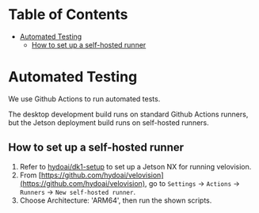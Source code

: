 <!-- START doctoc generated TOC please keep comment here to allow auto update -->
<!-- DON'T EDIT THIS SECTION, INSTEAD RE-RUN doctoc TO UPDATE -->
# Table of Contents

- [Automated Testing](#automated-testing)
  - [How to set up a self-hosted runner](#how-to-set-up-a-self-hosted-runner)

<!-- END doctoc generated TOC please keep comment here to allow auto update -->

# Automated Testing

We use Github Actions to run automated tests.

The desktop development build runs on standard Github Actions runners, but the Jetson deployment build runs on self-hosted runners.

## How to set up a self-hosted runner

1. Refer to [hydoai/dk1-setup](https://github.com/hydoai/dk1-setup) to set up a Jetson NX for running velovision.
1. From [https://github.com/hydoai/velovision](https://github.com/hydoai/velovision), go to `Settings` -> `Actions` -> `Runners` -> `New self-hosted runner`.
1. Choose Architecture: 'ARM64', then run the shown scripts.
  
